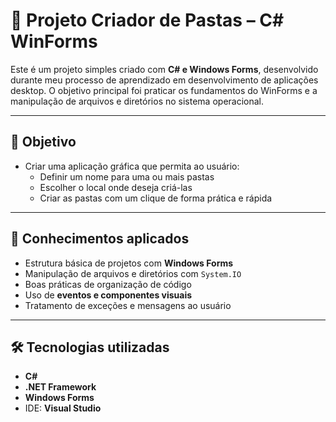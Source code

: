 # 📂 Projeto Criador de Pastas – C# WinForms

Este é um projeto simples criado com **C# e Windows Forms**, desenvolvido durante meu processo de aprendizado em desenvolvimento de aplicações desktop. O objetivo principal foi praticar os fundamentos do WinForms e a manipulação de arquivos e diretórios no sistema operacional.

---

## 🎯 Objetivo

- Criar uma aplicação gráfica que permita ao usuário:
  - Definir um nome para uma ou mais pastas
  - Escolher o local onde deseja criá-las
  - Criar as pastas com um clique de forma prática e rápida

---

## 🧠 Conhecimentos aplicados

- Estrutura básica de projetos com **Windows Forms**
- Manipulação de arquivos e diretórios com `System.IO`
- Boas práticas de organização de código
- Uso de **eventos e componentes visuais**
- Tratamento de exceções e mensagens ao usuário

---

## 🛠️ Tecnologias utilizadas

- **C#**
- **.NET Framework**
- **Windows Forms**
- IDE: **Visual Studio**

